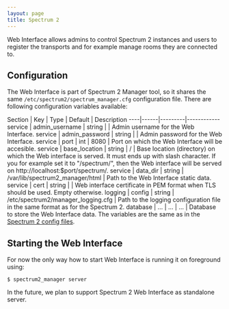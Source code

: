 ```yaml
---
layout: page
title: Spectrum 2
---
```


Web Interface allows admins to control Spectrum 2 instances and users to register the transports and for example manage rooms they are connected to.

## Configuration

The Web Interface is part of Spectrum 2 Manager tool, so it shares the same `/etc/spectrum2/spectrum_manager.cfg` configuration file. There are following configuration variables available:

Section | Key | Type | Default | Description
----|------|---------|------------
service | admin_username | string | | Admin username for the Web Interface.
service | admin_password | string | | Admin password for the Web Interface.
service | port | int | 8080 | Port on which the Web Interface will be accesible.
service | base_location | string | / | Base location (directory) on which the Web interface is served. It must ends up with slash character. If you for example set it to "/spectrum/", then the Web interface will be served on http://localhost:$port/spectrum/.
service | data_dir | string | /var/lib/spectrum2_manager/html | Path to the Web Interface static data.
service | cert | string | | Web interface certificate in PEM format when TLS should be used. Empty otherwise.
logging | config | string | /etc/spectrum2/manager_logging.cfg | Path to the logging configuration file in the same format as for the Spectrum 2.
database | ... | ... | ... | Database to store the Web Interface data. The variables are the same as in the [Spectrum 2 config files](http://spectrum.im/documentation/configuration/config_file.html#databasedatabase).

## Starting the Web Interface

For now the only way how to start Web Interface is running it on foreground using:

`$ spectrum2_manager server`

In the future, we plan to support Spectrum 2 Web Interface as standalone server.
